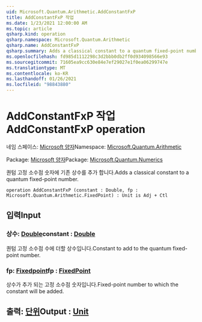 ```yaml
---
uid: Microsoft.Quantum.Arithmetic.AddConstantFxP
title: AddConstantFxP 작업
ms.date: 1/23/2021 12:00:00 AM
ms.topic: article
qsharp.kind: operation
qsharp.namespace: Microsoft.Quantum.Arithmetic
qsharp.name: AddConstantFxP
qsharp.summary: Adds a classical constant to a quantum fixed-point number.
ms.openlocfilehash: fd985d1112298c3d2bbb0db2ff0d934098566e93
ms.sourcegitcommit: 71605ea9cc630e84e7ef29027e1f0ea06299747e
ms.translationtype: MT
ms.contentlocale: ko-KR
ms.lasthandoff: 01/26/2021
ms.locfileid: "98843880"
---
```

# <a name="addconstantfxp-operation"></a><span data-ttu-id="82591-102">AddConstantFxP 작업</span><span class="sxs-lookup"><span data-stu-id="82591-102">AddConstantFxP operation</span></span>

<span data-ttu-id="82591-103">네임 스페이스: [Microsoft 양자](xref:Microsoft.Quantum.Arithmetic)</span><span class="sxs-lookup"><span data-stu-id="82591-103">Namespace: [Microsoft.Quantum.Arithmetic](xref:Microsoft.Quantum.Arithmetic)</span></span>

<span data-ttu-id="82591-104">Package: [Microsoft 양자](https://nuget.org/packages/Microsoft.Quantum.Numerics)</span><span class="sxs-lookup"><span data-stu-id="82591-104">Package: [Microsoft.Quantum.Numerics](https://nuget.org/packages/Microsoft.Quantum.Numerics)</span></span>


<span data-ttu-id="82591-105">퀀텀 고정 소수점 숫자에 기존 상수를 추가 합니다.</span><span class="sxs-lookup"><span data-stu-id="82591-105">Adds a classical constant to a quantum fixed-point number.</span></span>

```qsharp
operation AddConstantFxP (constant : Double, fp : Microsoft.Quantum.Arithmetic.FixedPoint) : Unit is Adj + Ctl
```


## <a name="input"></a><span data-ttu-id="82591-106">입력</span><span class="sxs-lookup"><span data-stu-id="82591-106">Input</span></span>

### <a name="constant--double"></a><span data-ttu-id="82591-107">상수: [Double](xref:microsoft.quantum.lang-ref.double)</span><span class="sxs-lookup"><span data-stu-id="82591-107">constant : [Double](xref:microsoft.quantum.lang-ref.double)</span></span>

<span data-ttu-id="82591-108">퀀텀 고정 소수점 수에 더할 상수입니다.</span><span class="sxs-lookup"><span data-stu-id="82591-108">Constant to add to the quantum fixed-point number.</span></span>


### <a name="fp--fixedpoint"></a><span data-ttu-id="82591-109">fp: [Fixedpoint](xref:Microsoft.Quantum.Arithmetic.FixedPoint)</span><span class="sxs-lookup"><span data-stu-id="82591-109">fp : [FixedPoint](xref:Microsoft.Quantum.Arithmetic.FixedPoint)</span></span>

<span data-ttu-id="82591-110">상수가 추가 되는 고정 소수점 숫자입니다.</span><span class="sxs-lookup"><span data-stu-id="82591-110">Fixed-point number to which the constant will be added.</span></span>



## <a name="output--unit"></a><span data-ttu-id="82591-111">출력: [단위](xref:microsoft.quantum.lang-ref.unit)</span><span class="sxs-lookup"><span data-stu-id="82591-111">Output : [Unit](xref:microsoft.quantum.lang-ref.unit)</span></span>

